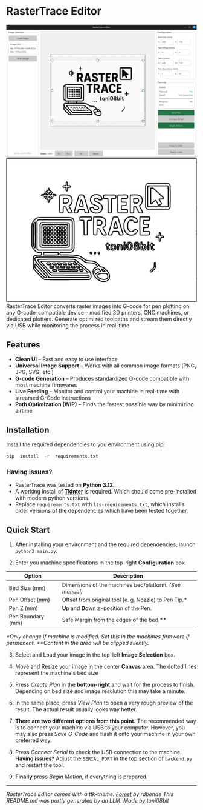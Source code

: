 ﻿
# RasterTrace Editor
![](https://raw.githubusercontent.com/toni08bit/rastertrace/refs/heads/main/docs/images/interface-preview.png) ![](https://raw.githubusercontent.com/toni08bit/rastertrace/refs/heads/main/docs/images/plan-preview.png)
RasterTrace Editor converts raster images into G-code for pen plotting on any G-code-compatible device – modified 3D printers, CNC machines, or dedicated plotters. Generate optimized toolpaths and stream them directly via USB while monitoring the process in real-time.

## Features
-  **Clean UI** – Fast and easy to use interface
-  **Universal Image Support** – Works with all common image formats (PNG, JPG, SVG, etc.)
-  **G-code Generation** – Produces standardized G-code compatible with most machine firmwares
-  **Live Feeding** – Monitor and control your machine in real-time with streamed G-Code instructions
-  **Path Optimization (WIP)** – Finds the fastest possible way by minimizing airtime

## Installation
Install the required dependencies to you environment using pip:
```bash
pip  install  -r  requirements.txt
```

### Having issues?
- RasterTrace was tested on **Python 3.12**.
- A working install of **[Tkinter](https://docs.python.org/3/library/tkinter.html)** is required. Which should come pre-installed with modern python versions.
- Replace `requirements.txt` with `lts-requirements.txt`, which installs older versions of the dependencies which have been tested together.

## Quick Start
1. After installing your environment and the required dependencies, launch `python3 main.py`.

3. Enter you machine specifications in the top-right **Configuration** box.

| Option | Description |
|--|--|
| Bed Size (mm) | Dimensions of the machines bed/platform. *(See manual)* |
| Pen Offset (mm) | Offset from original tool (e. g. Nozzle) to Pen Tip.* |
| Pen Z (mm) | **U**p and **D**own z-position of the Pen. |
| Pen Boundary (mm) | Safe Margin from the edges of the bed.** |

*\*Only change if machine is modified. Set this in the machines firmware if permanent.
\*\*Content in the area will be clipped silently.*

3. Select and Load your image in the top-left **Image Selection** box.

4. Move and Resize your image in the center **Canvas** area. The dotted lines represent the machine's bed size

5. Press *Create Plan* in the **bottom-right** and wait for the process to finish. Depending on bed size and image resolution this may take a minute.

6. In the same place, press *View Plan* to open a very rough preview of the result. The actual result usually looks way better.

7. **There are two different options from this point.** The recommended way is to connect your machine via USB to your computer. However, you may also press *Save G-Code* and flash it onto your machine in your own preferred way.

8. Press *Connect Serial* to check the USB connection to the machine.
**Having issues?** Adjust the `SERIAL_PORT` in the top section of `backend.py` and restart the tool.

9. **Finally** press *Begin Motion*, if everything is prepared.

---
*RasterTrace Editor comes with a ttk-theme: [Forest](https://github.com/rdbende/Forest-ttk-theme) by rdbende*
*This README.md was partly generated by an LLM.*
*Made by toni08bit*